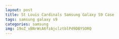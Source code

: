 ```yaml
---
layout: post
title: St Louis Cardinals Samsung Galaxy S9 Case
tags: samsung galaxy s9
categories: samsung
img: 19oZ_vBNrWcA6fzAjclztblPd9DBYSORQ
---
```

